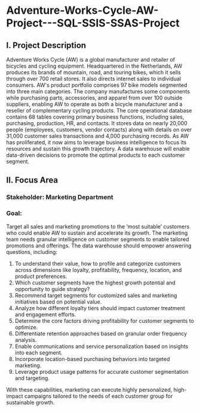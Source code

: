 # Adventure-Works-Cycle-AW-Project---SQL-SSIS-SSAS-Project

## I. Project Description 
Adventure Works Cycle (AW) is a global manufacturer and retailer of bicycles and cycling 
equipment. Headquartered in the Netherlands, AW produces its brands of mountain, road, and 
touring bikes, which it sells through over 700 retail stores. It also directs internet sales to 
individual consumers. 
AW's product portfolio comprises 97 bike models segmented into three main categories. The 
company manufactures some components while purchasing parts, accessories, and apparel 
from over 100 outside suppliers, enabling AW to operate as both a bicycle manufacturer and a 
reseller of complementary cycling products. 
The core operational database contains 68 tables covering primary business functions, 
including sales, purchasing, production, HR, and contacts. It stores data on nearly 20,000 
people (employees, customers, vendor contacts) along with details on over 31,000 customer 
sales transactions and 4,000 purchasing records. 
As AW has proliferated, it now aims to leverage business intelligence to focus its resources 
and sustain this growth trajectory. A data warehouse will enable data-driven decisions to 
promote the optimal products to each customer segment. 
## II. Focus Area 
### Stakeholder: Marketing Department 
### Goal:
Target all sales and marketing promotions to the ‘most suitable’ customers who could 
enable AW to sustain and accelerate its growth. 
The marketing team needs granular intelligence on customer segments to enable tailored 
promotions and offerings. The data warehouse should empower answering questions, 
including: 
1. To understand their value, how to profile and categorize customers across dimensions 
like loyalty, profitability, frequency, location, and product preferences. 
2. Which customer segments have the highest growth potential and opportunity to guide 
strategy? 
3. Recommend target segments for customized sales and marketing initiatives based on 
potential value. 
4. Analyze how different loyalty tiers should impact customer treatment and engagement 
efforts. 
5. Determine the core factors driving profitability for customer segments to optimize. 
6. Differentiate retention approaches based on granular order frequency analysis. 
7. Enable communications and service personalization based on insights into each 
segment. 
8. Incorporate location-based purchasing behaviors into targeted marketing. 
9. Leverage product usage patterns for accurate customer segmentation and targeting. 

With these capabilities, marketing can execute highly personalized, high-impact campaigns 
tailored to the needs of each customer group for sustainable growth.
